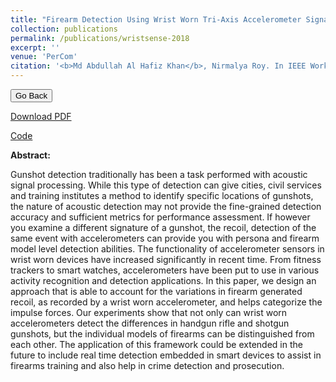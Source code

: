 ```yaml
---
title: "Firearm Detection Using Wrist Worn Tri-Axis Accelerometer Signals."
collection: publications
permalink: /publications/wristsense-2018
excerpt: ''
venue: 'PerCom'
citation: '<b>Md Abdullah Al Hafiz Khan</b>, Nirmalya Roy. In IEEE Workshop on Sensing Systems and Applications Using Wrist Worn Smart Devices, <b>WristSense 2018</b>. Athens, Greece.'
---
```


<script>
function goBack() {
  window.history.back()
}
</script>

<button onclick="goBack()">Go Back</button>

[Download PDF](https://ahafizk.github.io/files/WristSense-2018.pdf) 

[Code](https://github.com/ahafizk/FirearmRecognition)

<b>Abstract:</b>

Gunshot detection traditionally has been a task
performed with acoustic signal processing. While this type of
detection can give cities, civil services and training institutes a
method to identify specific locations of gunshots, the nature of
acoustic detection may not provide the fine-grained detection
accuracy and sufficient metrics for performance assessment. If
however you examine a different signature of a gunshot, the
recoil, detection of the same event with accelerometers can
provide you with persona and firearm model level detection
abilities. The functionality of accelerometer sensors in wrist worn
devices have increased significantly in recent time. From fitness
trackers to smart watches, accelerometers have been put to use
in various activity recognition and detection applications. In this
paper, we design an approach that is able to account for the
variations in firearm generated recoil, as recorded by a wrist
worn accelerometer, and helps categorize the impulse forces. Our
experiments show that not only can wrist worn accelerometers
detect the differences in handgun rifle and shotgun gunshots, but
the individual models of firearms can be distinguished from each
other. The application of this framework could be extended in the
future to include real time detection embedded in smart devices
to assist in firearms training and also help in crime detection
and prosecution.